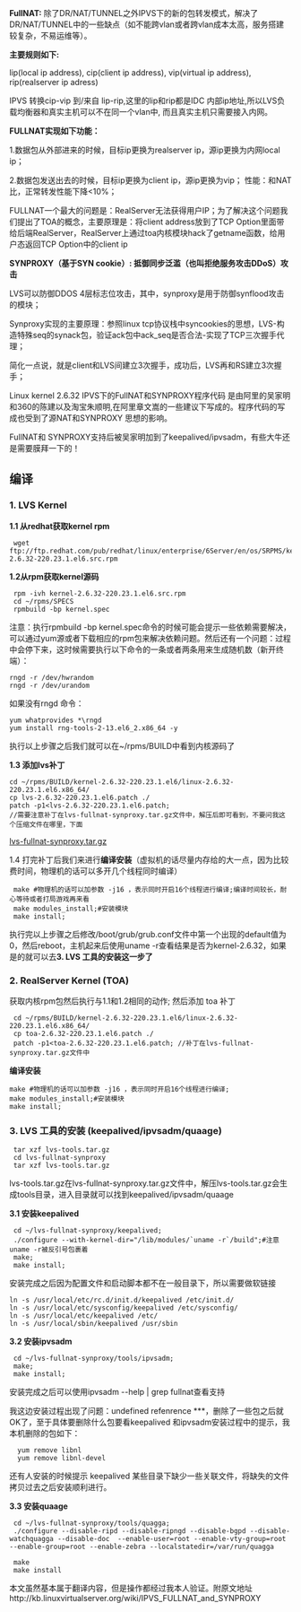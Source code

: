 **FullNAT:** 除了DR/NAT/TUNNEL之外IPVS下的新的包转发模式，解决了DR/NAT/TUNNEL中的一些缺点（如不能跨vlan或者跨vlan成本太高，服务搭建较复杂，不易运维等）。

**主要规则如下:**

lip(local ip address), cip(client ip address), vip(virtual ip address), rip(realserver ip adress)

 IPVS 转换cip-vip 到/来自 lip-rip,这里的lip和rip都是IDC 内部ip地址,所以LVS负载均衡器和真实主机可以不在同一个vlan中, 而且真实主机只需要接入内网。

**FULLNAT实现如下功能：**

1.数据包从外部进来的时候，目标ip更换为realserver ip，源ip更换为内网local ip；

2.数据包发送出去的时候，目标ip更换为client ip，源ip更换为vip；
性能：和NAT比，正常转发性能下降<10%；

FULLNAT一个最大的问题是：RealServer无法获得用户IP；为了解决这个问题我们提出了TOA的概念，主要原理是：将client address放到了TCP Option里面带给后端RealServer，RealServer上通过toa内核模块hack了getname函数，给用户态返回TCP Option中的client ip

**SYNPROXY（基于SYN cookie）: 抵御同步泛滥（也叫拒绝服务攻击DDoS）攻击**

LVS可以防御DDOS 4层标志位攻击，其中，synproxy是用于防御synflood攻击的模块；

Synproxy实现的主要原理：参照linux tcp协议栈中syncookies的思想，LVS-构造特殊seq的synack包，验证ack包中ack_seq是否合法-实现了TCP三次握手代理；

简化一点说，就是client和LVS间建立3次握手，成功后，LVS再和RS建立3次握手；

Linux kernel 2.6.32 IPVS下的FullNAT和SYNPROXY程序代码 是由阿里的吴家明和360的陈建以及淘宝朱顺明,在阿里章文嵩的一些建议下写成的。程序代码的写成也受到了源NAT和SYNPROXY 思想的影响。


FullNAT和 SYNPROXY支持后被吴家明加到了keepalived/ipvsadm，有些大牛还是需要膜拜一下的！

## 编译
### 1. LVS Kernel

**1.1 从redhat获取kernel rpm**

	 wget ftp://ftp.redhat.com/pub/redhat/linux/enterprise/6Server/en/os/SRPMS/kernel-2.6.32-220.23.1.el6.src.rpm

**1.2从rpm获取kernel源码**

	 rpm -ivh kernel-2.6.32-220.23.1.el6.src.rpm
	 cd ~/rpms/SPECS
	 rpmbuild -bp kernel.spec
注意：执行rpmbuild -bp kernel.spec命令的时候可能会提示一些依赖需要解决，可以通过yum源或者下载相应的rpm包来解决依赖问题。然后还有一个问题：过程中会停下来，这时候需要执行以下命令的一条或者两条用来生成随机数（新开终端）：


	rngd -r /dev/hwrandom
	rngd -r /dev/urandom
如果没有rngd 命令：

	yum whatprovides *\rngd
	yum install rng-tools-2-13.el6_2.x86_64 -y

执行以上步骤之后我们就可以在~/rpms/BUILD中看到内核源码了

**1.3 添加lvs补丁**

	cd ~/rpms/BUILD/kernel-2.6.32-220.23.1.el6/linux-2.6.32-220.23.1.el6.x86_64/
	cp lvs-2.6.32-220.23.1.el6.patch ./
	patch -p1<lvs-2.6.32-220.23.1.el6.patch;
	//需要注意补丁在lvs-fullnat-synproxy.tar.gz文件中，解压后即可看到，不要问我这个压缩文件在哪里，下面
[lvs-fullnat-synproxy.tar.gz](http://kb.linuxvirtualserver.org/images/a/a5/Lvs-fullnat-synproxy.tar.gz)

1.4 打完补丁后我们来进行**编译安装**（虚拟机的话尽量内存给的大一点，因为比较费时间，物理机的话可以多开几个线程同时编译）

	 make #物理机的话可以加参数 -j16 ，表示同时开启16个线程进行编译;编译时间较长，耐心等待或者打局游戏再来看
	 make modules_install;#安装模块
	 make install;
执行完以上步骤之后修改/boot/grub/grub.conf文件中第一个出现的default值为0，然后reboot，主机起来后使用uname -r查看结果是否为kernel-2.6.32，如果是的就可以去**3. LVS 工具的安装这一步了**

### 2. RealServer Kernel (TOA)

获取内核rpm包然后执行与1.1和1.2相同的动作;
然后添加 toa 补丁

	 cd ~/rpms/BUILD/kernel-2.6.32-220.23.1.el6/linux-2.6.32-220.23.1.el6.x86_64/
	 cp toa-2.6.32-220.23.1.el6.patch ./
	 patch -p1<toa-2.6.32-220.23.1.el6.patch; //补丁在lvs-fullnat-synproxy.tar.gz文件中

**编译安装**

	make #物理机的话可以加参数 -j16 ，表示同时开启16个线程进行编译;
	make modules_install;#安装模块
	make install;

### 3. LVS 工具的安装 (keepalived/ipvsadm/quaage)

	 tar xzf lvs-tools.tar.gz
	 cd lvs-fullnat-synproxy
	 tar xzf lvs-tools.tar.gz
lvs-tools.tar.gz在lvs-fullnat-synproxy.tar.gz文件中，解压lvs-tools.tar.gz会生成tools目录，进入目录就可以找到keepalived/ipvsadm/quaage

**3.1 安装keepalived**

	 cd ~/lvs-fullnat-synproxy/keepalived;
	 ./configure --with-kernel-dir="/lib/modules/`uname -r`/build";#注意uname -r被反引号包裹着
	 make;
	 make install;

安装完成之后因为配置文件和启动脚本都不在一般目录下，所以需要做软链接

	ln -s /usr/local/etc/rc.d/init.d/keepalived /etc/init.d/
	ln -s /usr/local/etc/sysconfig/keepalived /etc/sysconfig/
	ln -s /usr/local/etc/keepalived /etc/
	ln -s /usr/local/sbin/keepalived /usr/sbin
**3.2 安装ipvsadm**

	 cd ~/lvs-fullnat-synproxy/tools/ipvsadm;
	 make;
	 make install;
安装完成之后可以使用ipvsadm --help | grep fullnat查看支持

我这边安装过程出现了问题：undefined refenrence \***，删除了一些包之后就OK了，至于具体要删除什么包要看keepalived 和ipvsadm安装过程中的提示，我本机删除的包如下：

	  yum remove libnl
	  yum remove libnl-devel

还有人安装的时候提示 keepalived 某些目录下缺少一些关联文件，将缺失的文件拷贝过去之后安装顺利进行。

**3.3 安装quaage**

	 cd ~/lvs-fullnat-synproxy/tools/quagga;
	 ./configure --disable-ripd --disable-ripngd --disable-bgpd --disable-watchquagga --disable-doc  --enable-user=root --enable-vty-group=root --enable-group=root --enable-zebra --localstatedir=/var/run/quagga

	 make
	 make install
本文虽然基本属于翻译内容，但是操作都经过我本人验证。附原文地址http://kb.linuxvirtualserver.org/wiki/IPVS_FULLNAT_and_SYNPROXY
